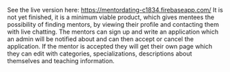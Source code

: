 See the live version here: https://mentordating-c1834.firebaseapp.com/
It is not yet finished, it is a minimum viable product, which gives mentees the possibility of finding mentors, by viewing their profile and contacting them with live chatting. The mentors can sign up and write an application which an admin will be notified about and can then accept or cancel the application. If the mentor is accepted they will get their own page which they can edit with categories, specializations, descriptions about themselves and teaching information.

